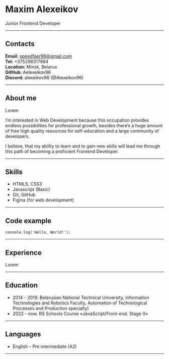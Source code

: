 # Maxim Alexeikov
Junior Frontend Developer     
*****
## Contacts
**Email:** speedfaer96@gmail.com     
**Tel:** +375298317884     
**Location:** Minsk, Belarus     
**GitHub:** Aelexeikov96     
**Discord:** alexeikov96 (@Alexeikov96)          
*****
## About me
Lorem

I’m interested in Web Development because this occupation provides endless possibilities for professional growth, besides there’s a huge amount of free high quality resources for self-education and a large community of developers. 

I believe, that my ability to learn and to gain new skills will lead me through this path of becoming a proficient Frontend Developer.     
*****
## Skills
* HTML5, CSS3
* Javascript (Basic)
* Git, GitHub
* Figma (for web development)     
*****
## Code example
`console.log('Hello, World!');`  
*****
## Experience
Lorem   
*****
## Education
* 2014 - 2019.  Belarusian National Technical University, Information Technologies and Robotics Faculty, Automation of Technological Processes and Production specialty)
* 2022 - now. RS Schools Course «JavaScript/Front-end. Stage 0»     
*****
## Languages
* English – Pre intermediate (A2)     
*****
